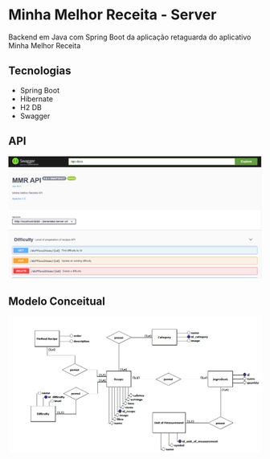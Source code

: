 # Minha Melhor Receita - Server
Backend em Java com Spring Boot da aplicação retaguarda do aplicativo Minha Melhor Receita

## Tecnologias
* Spring Boot
* Hibernate
* H2 DB
* Swagger

## API
<img src="https://github.com/BrunoIgarzabal/mmr-backend/blob/main/screenshots/swagger-api.png" />

## Modelo Conceitual
<img src="https://github.com/BrunoIgarzabal/mmr-backend/blob/main/screenshots/modelo_conceitual.jpg" />
